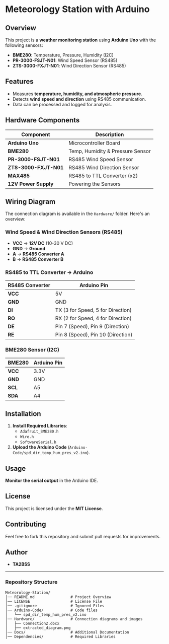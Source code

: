 # Meteorology Station with Arduino

## Overview
This project is a **weather monitoring station** using **Arduino Uno** with the following sensors:
- **BME280**: Temperature, Pressure, Humidity (I2C)
- **PR-3000-FSJT-N01**: Wind Speed Sensor (RS485)
- **ZTS-3000-FXJT-N01**: Wind Direction Sensor (RS485)

## Features
- Measures **temperature, humidity, and atmospheric pressure**.
- Detects **wind speed and direction** using RS485 communication.
- Data can be processed and logged for analysis.

## Hardware Components
| Component | Description |
|-----------|------------|
| **Arduino Uno** | Microcontroller Board |
| **BME280** | Temp, Humidity & Pressure Sensor |
| **PR-3000-FSJT-N01** | RS485 Wind Speed Sensor |
| **ZTS-3000-FXJT-N01** | RS485 Wind Direction Sensor |
| **MAX485** | RS485 to TTL Converter (x2)|
| **12V Power Supply** | Powering the Sensors |

## Wiring Diagram
The connection diagram is available in the `Hardware/` folder. Here's an overview:

### **Wind Speed & Wind Direction Sensors (RS485)**
- **VCC** → **12V DC** (10-30 V DC)
- **GND** → **Ground**
- **A** → **RS485 Converter A**
- **B** → **RS485 Converter B**

### **RS485 to TTL Converter → Arduino**
| RS485 Converter | Arduino Pin |
|-----------------|------------|
| **VCC** | 5V |
| **GND** | GND |
| **DI** | TX (3 for Speed, 5 for Direction) |
| **RO** | RX (2 for Speed, 4 for Direction) |
| **DE** | Pin 7 (Speed), Pin 9 (Direction) |
| **RE** | Pin 8 (Speed), Pin 10 (Direction) |

### **BME280 Sensor (I2C)**
| BME280 | Arduino Pin |
|--------|------------|
| **VCC** | 3.3V |
| **GND** | GND |
| **SCL** | A5 |
| **SDA** | A4 |

## Installation
1. **Install Required Libraries**:
   - `Adafruit_BME280.h`
   - `Wire.h`
   - `SoftwareSerial.h`
2. **Upload the Arduino Code** (`Arduino-Code/spd_dir_temp_hum_pres_v2.ino`).

## Usage
**Monitor the serial output** in the Arduino IDE.


## License
This project is licensed under the **MIT License**.

## Contributing
Feel free to fork this repository and submit pull requests for improvements.

## Author
- **TA2BSS**

---

### Repository Structure
```
Meteorology-Station/
│── README.md                # Project Overview
│── LICENSE                  # License File
│── .gitignore               # Ignored Files
│── Arduino-Code/            # Code files
│   └── spd_dir_temp_hum_pres_v2.ino
│── Hardware/                # Connection diagrams and images
│   ├── Connection2.docx
│   ├── extracted_diagram.png
│── Docs/                    # Additional Documentation
│── Dependencies/            # Required Libraries
```
